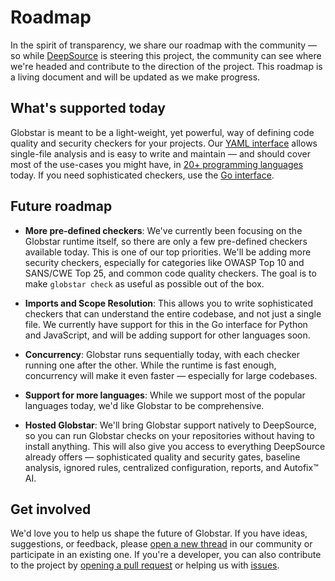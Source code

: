 # Roadmap

In the spirit of transparency, we share our roadmap with the community — so while [DeepSource](https://deepsource.com) is steering this project, the community can see where we're headed and contribute to the direction of the project. This roadmap is a living document and will be updated as we make progress.

## What's supported today

Globstar is meant to be a light-weight, yet powerful, way of defining code quality and security checkers for your projects. Our [YAML interface](/reference/checker-yaml) allows single-file analysis and is easy to write and maintain — and should cover most of the use-cases you might have, in [20+ programming languages](/supported-languages) today. If you need sophisticated checkers, use the [Go interface](/reference/checker-go).

## Future roadmap

- **More pre-defined checkers**: We've currently been focusing on the Globstar runtime itself, so there are only a few pre-defined checkers available today. This is one of our top priorities. We'll be adding more security checkers, especially for categories like OWASP Top 10 and SANS/CWE Top 25, and common code quality checkers. The goal is to make `globstar check` as useful as possible out of the box.

- **Imports and Scope Resolution**: This allows you to write sophisticated checkers that can understand the entire codebase, and not just a single file. We currently have support for this in the Go interface for Python and JavaScript, and will be adding support for other languages soon.

- **Concurrency**: Globstar runs sequentially today, with each checker running one after the other. While the runtime is fast enough, concurrency will make it even faster — especially for large codebases.

- **Support for more languages**: While we support most of the popular languages today, we'd like Globstar to be comprehensive.

- **Hosted Globstar**: We'll bring Globstar support natively to DeepSource, so you can run Globstar checks on your repositories without having to install anything. This will also give you access to everything DeepSource already offers — sophisticated quality and security gates, baseline analysis, ignored rules, centralized configuration, reports, and Autofix™ AI. 

## Get involved

We'd love you to help us shape the future of Globstar. If you have ideas, suggestions, or feedback, please [open a new thread](https://github.com/DeepSourceCorp/globstar/discussions) in our community or participate in an existing one. If you're a developer, you can also contribute to the project by [opening a pull request](https://github.com/DeepSourceCorp/globstar/pulls) or helping us with [issues](https://github.com/DeepSourceCorp/globstar/issues).